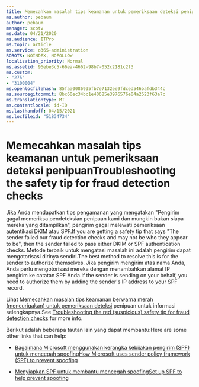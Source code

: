 ```yaml
---
title: Memecahkan masalah tips keamanan untuk pemeriksaan deteksi penipuan
ms.author: pebaum
author: pebaum
manager: scotv
ms.date: 04/21/2020
ms.audience: ITPro
ms.topic: article
ms.service: o365-administration
ROBOTS: NOINDEX, NOFOLLOW
localization_priority: Normal
ms.assetid: 96ebe3c5-66ea-4662-98b7-052c2181c2f3
ms.custom:
- "275"
- "3100004"
ms.openlocfilehash: 85faa0086935fb7e7132ee9fdced546bafdb344c
ms.sourcegitcommit: 8bc60ec34bc1e40685e3976576e04a2623f63a7c
ms.translationtype: MT
ms.contentlocale: id-ID
ms.lasthandoff: 04/15/2021
ms.locfileid: "51834734"
---
```

# <a name="troubleshooting-the-safety-tip-for-fraud-detection-checks"></a><span data-ttu-id="5d689-102">Memecahkan masalah tips keamanan untuk pemeriksaan deteksi penipuan</span><span class="sxs-lookup"><span data-stu-id="5d689-102">Troubleshooting the safety tip for fraud detection checks</span></span>

<span data-ttu-id="5d689-103">Jika Anda mendapatkan tips pengamanan yang mengatakan "Pengirim gagal memeriksa pendeteksian penipuan kami dan mungkin bukan siapa mereka yang ditampilkan", pengirim gagal melewati pemeriksaan autentikasi DKIM atau SPF.</span><span class="sxs-lookup"><span data-stu-id="5d689-103">If you are getting a safety tip that says "The sender failed our fraud detection checks and may not be who they appear to be", then the sender failed to pass either DKIM or SPF authentication checks.</span></span> <span data-ttu-id="5d689-104">Metode terbaik untuk mengatasi masalah ini adalah pengirim dapat mengotorisasi dirinya sendiri.</span><span class="sxs-lookup"><span data-stu-id="5d689-104">The best method to resolve this is for the sender to authorize themselves.</span></span> <span data-ttu-id="5d689-105">Jika pengirim mengirim atas nama Anda, Anda perlu mengotorisasi mereka dengan menambahkan alamat IP pengirim ke catatan SPF Anda.</span><span class="sxs-lookup"><span data-stu-id="5d689-105">If the sender is sending on your behalf, you need to authorize them by adding the sender's IP address to your SPF record.</span></span>
  
<span data-ttu-id="5d689-106">Lihat [Memecahkan masalah tips keamanan berwarna merah (mencurigakan) untuk pemeriksaan deteksi](https://blogs.msdn.microsoft.com/tzink/2016/11/02/troubleshooting-the-red-suspicious-safety-tip-for-fraud-detection-checks/) penipuan untuk informasi selengkapnya.</span><span class="sxs-lookup"><span data-stu-id="5d689-106">See [Troubleshooting the red (suspicious) safety tip for fraud detection checks](https://blogs.msdn.microsoft.com/tzink/2016/11/02/troubleshooting-the-red-suspicious-safety-tip-for-fraud-detection-checks/) for more info.</span></span>
  
<span data-ttu-id="5d689-107">Berikut adalah beberapa tautan lain yang dapat membantu:</span><span class="sxs-lookup"><span data-stu-id="5d689-107">Here are some other links that can help:</span></span>
  
- [<span data-ttu-id="5d689-108">Bagaimana Microsoft menggunakan kerangka kebijakan pengirim (SPF) untuk mencegah spoofing</span><span class="sxs-lookup"><span data-stu-id="5d689-108">How Microsoft uses sender policy framework (SPF) to prevent spoofing</span></span>](https://docs.microsoft.com/microsoft-365/security/office-365-security/how-office-365-uses-spf-to-prevent-spoofing)

- [<span data-ttu-id="5d689-109">Menyiapkan SPF untuk membantu mencegah spoofing</span><span class="sxs-lookup"><span data-stu-id="5d689-109">Set up SPF to help prevent spoofing</span></span>](https://docs.microsoft.com/microsoft-365/security/office-365-security/set-up-spf-in-office-365-to-help-prevent-spoofing)
